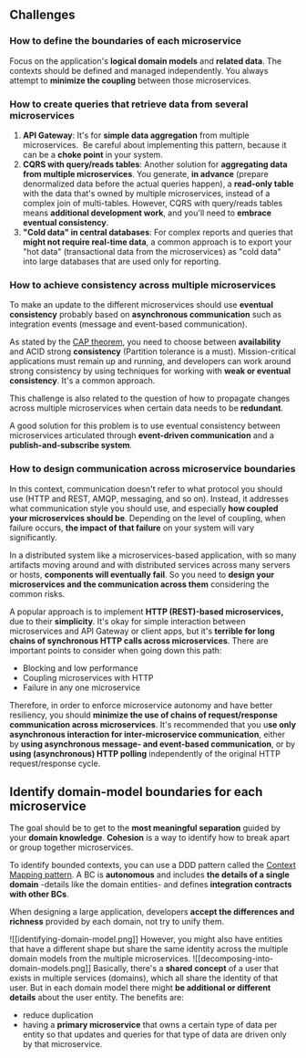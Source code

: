## Challenges

### How to define the boundaries of each microservice

Focus on the application's **logical domain models** and **related data**. The contexts should be defined and managed independently. You always attempt to **minimize the coupling** between those microservices.

### How to create queries that retrieve data from several microservices

1. **API Gateway**: It's for **simple data aggregation** from multiple microservices.  Be careful about implementing this pattern, because it can be a **choke point** in your system.
2. **CQRS with query/reads tables**: Another solution for **aggregating data from multiple microservices**. You generate, **in advance** (prepare denormalized data before the actual queries happen), a **read-only table** with the data that's owned by multiple microservices, instead of a complex join of multi-tables. However, CQRS with query/reads tables means **additional development work**, and you'll need to **embrace eventual consistency**.
3. **"Cold data" in central databases**: For complex reports and queries that **might not require real-time data**, a common approach is to export your "hot data" (transactional data from the microservices) as "cold data" into large databases that are used only for reporting.

### How to achieve consistency across multiple microservices

To make an update to the different microservices should use **eventual consistency** probably based on **asynchronous communication** such as integration events (message and event-based communication).

As stated by the [CAP theorem](https://en.wikipedia.org/wiki/CAP_theorem), you need to choose between **availability** and ACID strong **consistency** (Partition tolerance is a must). Mission-critical applications must remain up and running, and developers can work around strong consistency by using techniques for working with **weak or eventual consistency**. It's a common approach.

This challenge is also related to the question of how to propagate changes across multiple microservices when certain data needs to be **redundant**.

A good solution for this problem is to use eventual consistency between microservices articulated through **event-driven communication** and a **publish-and-subscribe system**.

### How to design communication across microservice boundaries
In this context, communication doesn't refer to what protocol you should use (HTTP and REST, AMQP, messaging, and so on). Instead, it addresses what communication style you should use, and especially **how coupled your microservices should be**. Depending on the level of coupling, when failure occurs, **the impact of that failure** on your system will vary significantly.

In a distributed system like a microservices-based application, with so many artifacts moving around and with distributed services across many servers or hosts, **components will eventually fail**. So you need to **design your microservices and the communication across them** considering the common risks.

A popular approach is to implement **HTTP (REST)-based microservices,** due to their **simplicity**. It's okay for simple interaction between microservices and API Gateway or client apps, but it's **terrible for long chains of synchronous HTTP calls across microservices**. There are important points to consider when going down this path:
- Blocking and low performance
- Coupling microservices with HTTP
- Failure in any one microservice

Therefore, in order to enforce microservice autonomy and have better resiliency, you should **minimize the use of chains of request/response communication across microservices**. It's recommended that you u**se only asynchronous interaction for inter-microservice communication**, either by **using asynchronous message- and event-based communication**, or by **using (asynchronous) HTTP polling** independently of the original HTTP request/response cycle.

## Identify domain-model boundaries for each microservice

The goal should be to get to the **most meaningful separation** guided by your **domain knowledge**. **Cohesion** is a way to identify how to break apart or group together microservices.

To identify bounded contexts, you can use a DDD pattern called the [Context Mapping pattern](https://www.infoq.com/articles/ddd-contextmapping). A BC is **autonomous** and includes **the details of a single domain** -details like the domain entities- and defines **integration contracts with other BCs**.

When designing a large application, developers **accept the differences and richness** provided by each domain, not try to unify them.

![[identifying-domain-model.png]]
However, you might also have entities that have a different shape but share the same identity across the multiple domain models from the multiple microservices.
![[decomposing-into-domain-models.png]]
Basically, there's a **shared concept** of a user that exists in multiple services (domains), which all share the identity of that user. But in each domain model there might **be additional or different details** about the user entity. The benefits are:
- reduce duplication
- having a **primary microservice** that owns a certain type of data per entity so that updates and queries for that type of data are driven only by that microservice.